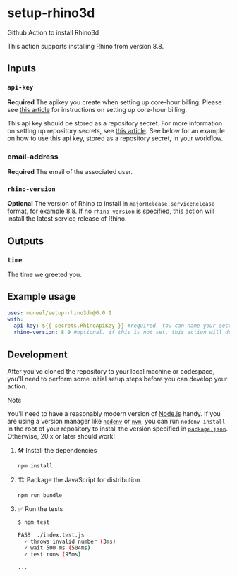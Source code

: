 # setup-rhino3d

Github Action to install Rhino3d

This action supports installing Rhino from version 8.8.

## Inputs

### `api-key`

**Required** The apikey you create when setting up core-hour billing. Please see
[this article](https://developer.rhino3d.com/guides/compute/core-hour-billing/#setting-up-core-hour-billing)
for instructions on setting up core-hour billing.

This api key should be stored as a repository secret. For more information on
setting up repository secrets, see
[this article](https://docs.github.com/en/actions/security-guides/using-secrets-in-github-actions?tool=webui#creating-secrets-for-a-repository).
See below for an example on how to use this api key, stored as a repository
secret, in your workflow.

### email-address

**Required** The email of the associated user.

### `rhino-version`

**Optional** The version of Rhino to install in `majorRelease.serviceRelease`
format, for example 8.8. If no `rhino-version` is specified, this action will
install the latest service release of Rhino.

## Outputs

### `time`

The time we greeted you.

## Example usage

```yaml
uses: mcneel/setup-rhino3dm@0.0.1
with:
  api-key: ${{ secrets.RhinoApiKey }} #required. You can name your secret whatever you like when you set it up.
  rhino-version: 8.9 #optional. if this is not set, this action will default to the latest service release
```

## Development

After you've cloned the repository to your local machine or codespace, you'll
need to perform some initial setup steps before you can develop your action.

> [!NOTE]
>
> You'll need to have a reasonably modern version of
> [Node.js](https://nodejs.org) handy. If you are using a version manager like
> [`nodenv`](https://github.com/nodenv/nodenv) or
> [`nvm`](https://github.com/nvm-sh/nvm), you can run `nodenv install` in the
> root of your repository to install the version specified in
> [`package.json`](./package.json). Otherwise, 20.x or later should work!

1. 🛠️ Install the dependencies

   ```bash
   npm install
   ```

1. 🏗️ Package the JavaScript for distribution

   ```bash
   npm run bundle
   ```

1. ✅ Run the tests

   ```bash
   $ npm test

   PASS  ./index.test.js
     ✓ throws invalid number (3ms)
     ✓ wait 500 ms (504ms)
     ✓ test runs (95ms)

   ...
   ```
